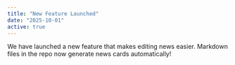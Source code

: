 ```yaml
---
title: "New Feature Launched"
date: "2025-10-01"
active: true
---
```

We have launched a new feature that makes editing news easier. Markdown files in the repo now generate news cards automatically!